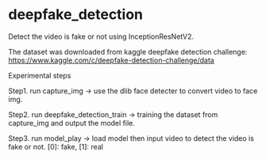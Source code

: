 # deepfake_detection
Detect the video is fake or not using InceptionResNetV2.


The dataset was downloaded from kaggle deepfake detection challenge: https://www.kaggle.com/c/deepfake-detection-challenge/data

Experimental steps

Step1.
run capture_img -> use the dlib face detecter to convert video to face img.

Step2.
run deepfake_detection_train -> training the dataset from capture_img and output the model file.

Step3.
run model_play -> load model then input video to detect the video is fake or not. [0]: fake, [1]: real
